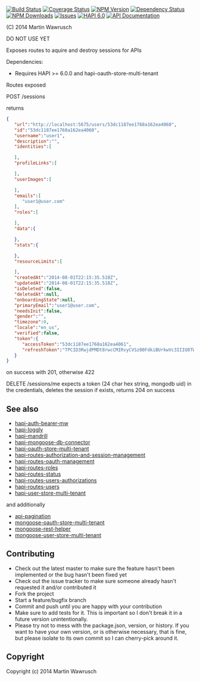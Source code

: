 [![Build Status](https://travis-ci.org/codedoctor/hapi-routes-authorization-and-session-management.svg?branch=master)](https://travis-ci.org/codedoctor/hapi-routes-authorization-and-session-management)
[![Coverage Status](https://img.shields.io/coveralls/codedoctor/hapi-routes-authorization-and-session-management.svg)](https://coveralls.io/r/codedoctor/hapi-routes-authorization-and-session-management)
[![NPM Version](http://img.shields.io/npm/v/hapi-routes-authorization-and-session-management.svg)](https://www.npmjs.org/package/hapi-routes-authorization-and-session-management)
[![Dependency Status](https://gemnasium.com/codedoctor/hapi-routes-authorization-and-session-management.svg)](https://gemnasium.com/codedoctor/hapi-routes-authorization-and-session-management)
[![NPM Downloads](http://img.shields.io/npm/dm/hapi-routes-authorization-and-session-management.svg)](https://www.npmjs.org/package/hapi-routes-authorization-and-session-management)
[![Issues](http://img.shields.io/github/issues/codedoctor/hapi-routes-authorization-and-session-management.svg)](https://github.com/codedoctor/hapi-routes-authorization-and-session-management/issues)
[![HAPI 6.0](http://img.shields.io/badge/hapi-6.0-blue.svg)](http://hapijs.com)
[![API Documentation](http://img.shields.io/badge/API-Documentation-ff69b4.svg)](http://coffeedoc.info/github/codedoctor/hapi-routes-authorization-and-session-management)



(C) 2014 Martin Wawrusch

DO NOT USE YET

Exposes routes to aquire and destroy sessions for APIs

Dependencies:

* Requires HAPI >= 6.0.0 and hapi-oauth-store-multi-tenant

Routes exposed

POST /sessions

returns 
```json
{  
   "url":"http://localhost:5675/users/53dc1187ee1768a162ea4060",
   "id":"53dc1187ee1768a162ea4060",
   "username":"user1",
   "description":"",
   "identities":[  

   ],
   "profileLinks":[  

   ],
   "userImages":[  

   ],
   "emails":[  
      "user1@user.com"
   ],
   "roles":[  

   ],
   "data":{  

   },
   "stats":{  

   },
   "resourceLimits":[  

   ],
   "createdAt":"2014-08-01T22:15:35.518Z",
   "updatedAt":"2014-08-01T22:15:35.518Z",
   "isDeleted":false,
   "deletedAt":null,
   "onboardingState":null,
   "primaryEmail":"user1@user.com",
   "needsInit":false,
   "gender":"",
   "timezone":0,
   "locale":"en_us",
   "verified":false,
   "token":{  
      "accessToken":"53dc1187ee1768a162ea4061",
      "refreshToken":"TPCID3RwjdPMDt8rwcCMIRvyCVSz00FdkiBUrkwVc3IIIU8TWTBsyjfQjgtagW6HgivNfLcvnkZQobmb"
   }
}
```

on success with 201, otherwise 422


DELETE /sessions/me
expects a token (24 char hex string, mongodb uid) in the credentials, deletes the session if exists, returns 204 on success

## See also

* [hapi-auth-bearer-mw](https://github.com/codedoctor/hapi-auth-bearer-mw)
* [hapi-loggly](https://github.com/codedoctor/hapi-loggly)
* [hapi-mandrill](https://github.com/codedoctor/hapi-mandrill)
* [hapi-mongoose-db-connector](https://github.com/codedoctor/hapi-mongoose-db-connector)
* [hapi-oauth-store-multi-tenant](https://github.com/codedoctor/hapi-oauth-store-multi-tenant)
* [hapi-routes-authorization-and-session-management](https://github.com/codedoctor/hapi-routes-authorization-and-session-management)
* [hapi-routes-oauth-management](https://github.com/codedoctor/hapi-routes-oauth-management)
* [hapi-routes-roles](https://github.com/codedoctor/hapi-routes-roles)
* [hapi-routes-status](https://github.com/codedoctor/hapi-routes-status)
* [hapi-routes-users-authorizations](https://github.com/codedoctor/hapi-routes-users-authorizations)
* [hapi-routes-users](https://github.com/codedoctor/hapi-routes-users)
* [hapi-user-store-multi-tenant](https://github.com/codedoctor/hapi-user-store-multi-tenant)

and additionally

* [api-pagination](https://github.com/codedoctor/api-pagination)
* [mongoose-oauth-store-multi-tenant](https://github.com/codedoctor/mongoose-oauth-store-multi-tenant)
* [mongoose-rest-helper](https://github.com/codedoctor/mongoose-rest-helper)
* [mongoose-user-store-multi-tenant](https://github.com/codedoctor/mongoose-user-store-multi-tenant)

## Contributing
 
* Check out the latest master to make sure the feature hasn't been implemented or the bug hasn't been fixed yet
* Check out the issue tracker to make sure someone already hasn't requested it and/or contributed it
* Fork the project
* Start a feature/bugfix branch
* Commit and push until you are happy with your contribution
* Make sure to add tests for it. This is important so I don't break it in a future version unintentionally.
* Please try not to mess with the package.json, version, or history. If you want to have your own version, or is otherwise necessary, that is fine, but please isolate to its own commit so I can cherry-pick around it.

## Copyright

Copyright (c) 2014 Martin Wawrusch 
